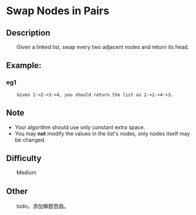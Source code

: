 # Swap Nodes in Pairs

## Description

&emsp;&emsp;Given a linked list, swap every two adjacent nodes and return its head.
            
## Example:

### eg1

``` 
    Given 1->2->3->4, you should return the list as 2->1->4->3.
```

## Note

- Your algorithm should use only constant extra space.
- You may **not** modify the values in the list's nodes, only nodes itself may be changed.

## Difficulty

&emsp;&emsp;Medium

## Other

&emsp;&emsp;todo，添加解题思路。
